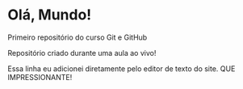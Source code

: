 # Olá, Mundo!
 Primeiro repositório do curso Git e GitHub

Repositório criado durante uma aula ao vivo!

Essa linha eu adicionei diretamente pelo editor de texto do site. QUE IMPRESSIONANTE!
